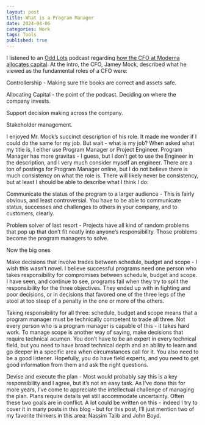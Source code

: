 ```yaml
---
layout: post
title: What is a Program Manager
date: 2024-04-06
categories: Work
tags: Tools
published: true
---
```



I listened to an [Odd Lots](https://www.bloomberg.com/oddlots) podcast regarding [how the CFO at Moderna allocates capital](https://open.spotify.com/episode/2Ok4OolmzuqyJnMA29ngNn). At the intro, the CFO, Jamey Mock, described what he viewed as the fundamental roles of a CFO were:

Controllership - Making sure the books are correct and assets safe.

Allocating Capital - the point of the podcast. Deciding on where the company invests.

Support decision making across the company. 

Stakeholder management.

I enjoyed Mr. Mock’s succinct description of his role. It made me wonder if I could do the same for my job. But wait - what is my job? When asked what my title is, I either use Program Manager or Project Engineer. Program Manager has more gravitas - I guess, but I don’t get to use the Engineer in the description, and I very much consider myself an engineer. There are a ton of postings for Program Manager online, but I do not believe there is much consistency on what the role is. There will likely never be consistency, but at least I should be able to describe what I think I do:

Communicate the status of the program to a larger audience - This is fairly obvious, and least controversial. You have to be able to communicate status, successes and challenges to others in your company, and to customers, clearly.

<div id="problemsolver"></div>

Problem solver of last resort - Projects have all kind of random problems that pop up that don’t fit neatly into anyone’s responsibility. Those problems become the program managers to solve.

Now the big ones

Make decisions that involve trades between schedule, budget and scope - I wish this wasn’t novel. I believe successful programs need one person who takes responsibility for compromises between schedule, budget and scope.  I have seen, and continue to see, programs fail when they try to split the responsibility for the three objectives. They ended up with in fighting and poor decisions, or in decisions that favored one of the three legs of the stool at too steep of a penalty in the one or more of the others. 

Taking responsibility for all three: schedule, budget and scope means that a program manager must be technically competent to trade all three. Not every person who is a program manager is capable of this - it takes hard work. To manage scope is another way of saying, make decisions that require technical acumen. You don’t have to be an expert in every technical field, but you need to have broad technical depth and an ability to learn and go deeper in a specific area when circumstances call for it. You also need to be a good listener. Hopefully, you do have field experts, and you need to get good information from them and ask the right questions. 

Devise and execute the plan - Most would probably say this is a key responsibility and I agree, but it’s not an easy task. As I’ve done this for more years, I’ve come to appreciate the intellectual challenge of managing the plan. Plans require details yet still accommodate uncertainty. Often these two goals are in conflict. A lot could be written on this - indeed I try to cover it in many posts in this blog -  but for this post, I’ll just mention two of my favorite thinkers in this area: Nassim Talib and John Boyd.